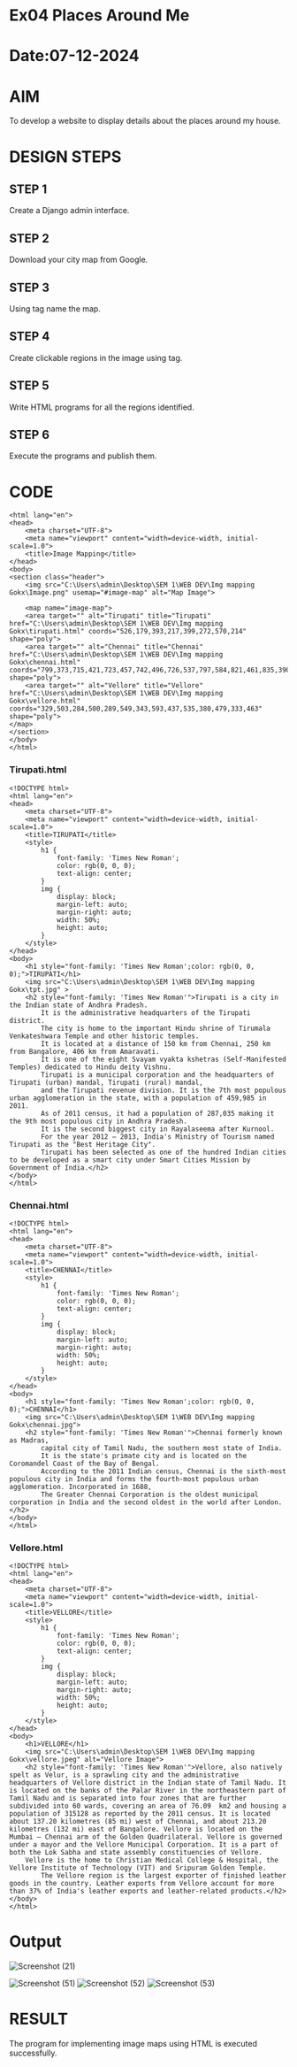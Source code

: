 # Ex04 Places Around Me
# Date:07-12-2024
# AIM
To develop a website to display details about the places around my house.

# DESIGN STEPS
## STEP 1
Create a Django admin interface.

## STEP 2
Download your city map from Google.

## STEP 3
Using <map> tag name the map.

## STEP 4
Create clickable regions in the image using <area> tag.

## STEP 5
Write HTML programs for all the regions identified.

## STEP 6
Execute the programs and publish them.

# CODE
```<!DOCTYPE html>
<html lang="en">
<head>
    <meta charset="UTF-8">
    <meta name="viewport" content="width=device-width, initial-scale=1.0">
    <title>Image Mapping</title>
</head>
<body>
<section class="header">
    <img src="C:\Users\admin\Desktop\SEM 1\WEB DEV\Img mapping Gokx\Image.png" usemap="#image-map" alt="Map Image">

    <map name="image-map">
    <area target="" alt="Tirupati" title="Tirupati" href="C:\Users\admin\Desktop\SEM 1\WEB DEV\Img mapping Gokx\tirupati.html" coords="526,179,393,217,399,272,570,214" shape="poly">
    <area target="" alt="Chennai" title="Chennai" href="C:\Users\admin\Desktop\SEM 1\WEB DEV\Img mapping Gokx\chennai.html" coords="799,373,715,421,723,457,742,496,726,537,797,584,821,461,835,390" shape="poly">
    <area target="" alt="Vellore" title="Vellore" href="C:\Users\admin\Desktop\SEM 1\WEB DEV\Img mapping Gokx\vellore.html" coords="329,503,284,500,289,549,343,593,437,535,380,479,333,463" shape="poly">
</map>
</section>
</body>
</html>
```
### Tirupati.html
```
<!DOCTYPE html>
<html lang="en">
<head>
    <meta charset="UTF-8">
    <meta name="viewport" content="width=device-width, initial-scale=1.0">
    <title>TIRUPATI</title>
    <style>
        h1 {
            font-family: 'Times New Roman';
            color: rgb(0, 0, 0);
            text-align: center; 
        }
        img {
            display: block;   
            margin-left: auto;  
            margin-right: auto;
            width: 50%;  
            height: auto;  
        }
    </style>
</head>
<body>
    <h1 style="font-family: 'Times New Roman';color: rgb(0, 0, 0);">TIRUPATI</h1>
    <img src="C:\Users\admin\Desktop\SEM 1\WEB DEV\Img mapping Gokx\tpt.jpg" > 
    <h2 style="font-family: 'Times New Roman'">Tirupati is a city in the Indian state of Andhra Pradesh. 
        It is the administrative headquarters of the Tirupati district.
        The city is home to the important Hindu shrine of Tirumala Venkateshwara Temple and other historic temples.
        It is located at a distance of 150 km from Chennai, 250 km from Bangalore, 406 km from Amaravati.
        It is one of the eight Svayam vyakta kshetras (Self-Manifested Temples) dedicated to Hindu deity Vishnu.
        Tirupati is a municipal corporation and the headquarters of Tirupati (urban) mandal, Tirupati (rural) mandal,
        and the Tirupati revenue division. It is the 7th most populous urban agglomeration in the state, with a population of 459,985 in 2011.
        As of 2011 census, it had a population of 287,035 making it the 9th most populous city in Andhra Pradesh.
        It is the second biggest city in Rayalaseema after Kurnool. 
        For the year 2012 – 2013, India's Ministry of Tourism named Tirupati as the "Best Heritage City".
        Tirupati has been selected as one of the hundred Indian cities to be developed as a smart city under Smart Cities Mission by Government of India.</h2> 
</body>
</html>
```
### Chennai.html
```
<!DOCTYPE html>
<html lang="en">
<head>
    <meta charset="UTF-8">
    <meta name="viewport" content="width=device-width, initial-scale=1.0">
    <title>CHENNAI</title>
    <style>
        h1 {
            font-family: 'Times New Roman';
            color: rgb(0, 0, 0);
            text-align: center; 
        }
        img {
            display: block;   
            margin-left: auto;  
            margin-right: auto;
            width: 50%;  
            height: auto;  
        }
    </style>
</head>
<body>
    <h1 style="font-family: 'Times New Roman';color: rgb(0, 0, 0);">CHENNAI</h1>
    <img src="C:\Users\admin\Desktop\SEM 1\WEB DEV\Img mapping Gokx\chennai.jpg"> 
    <h2 style="font-family: 'Times New Roman'">Chennai formerly known as Madras,  
        capital city of Tamil Nadu, the southern most state of India. 
        It is the state's primate city and is located on the Coromandel Coast of the Bay of Bengal. 
        According to the 2011 Indian census, Chennai is the sixth-most populous city in India and forms the fourth-most populous urban agglomeration. Incorporated in 1688, 
        The Greater Chennai Corporation is the oldest municipal corporation in India and the second oldest in the world after London. </h2> 
</body>
</html>
```
### Vellore.html
```
<!DOCTYPE html>
<html lang="en">
<head>
    <meta charset="UTF-8">
    <meta name="viewport" content="width=device-width, initial-scale=1.0">
    <title>VELLORE</title>
    <style>
        h1 {
            font-family: 'Times New Roman';
            color: rgb(0, 0, 0);
            text-align: center; 
        }
        img {
            display: block;   
            margin-left: auto;  
            margin-right: auto;
            width: 50%;  
            height: auto;  
        }
    </style>
</head>
<body>
    <h1>VELLORE</h1> 
    <img src="C:\Users\admin\Desktop\SEM 1\WEB DEV\Img mapping Gokx\vellore.jpeg" alt="Vellore Image">
    <h2 style="font-family: 'Times New Roman'">Vellore, also natively spelt as Velur, is a sprawling city and the administrative headquarters of Vellore district in the Indian state of Tamil Nadu. It is located on the banks of the Palar River in the northeastern part of Tamil Nadu and is separated into four zones that are further subdivided into 60 wards, covering an area of 76.09  km2 and housing a population of 315128 as reported by the 2011 census. It is located about 137.20 kilometres (85 mi) west of Chennai, and about 213.20 kilometres (132 mi) east of Bangalore. Vellore is located on the Mumbai – Chennai arm of the Golden Quadrilateral. Vellore is governed under a mayor and the Vellore Municipal Corporation. It is a part of both the Lok Sabha and state assembly constituencies of Vellore.
    Vellore is the home to Christian Medical College & Hospital, the Vellore Institute of Technology (VIT) and Sripuram Golden Temple.
        The Vellore region is the largest exporter of finished leather goods in the country. Leather exports from Vellore account for more than 37% of India's leather exports and leather-related products.</h2> 
</body>
</html>
```
# Output
![Screenshot (21)](https://github.com/user-attachments/assets/a13a5806-29b9-4136-8fae-2b2f96ed17f0)

![Screenshot (51)](https://github.com/user-attachments/assets/d51d3940-b146-4974-8baf-aa1db8de18e9)
![Screenshot (52)](https://github.com/user-attachments/assets/a116607c-2f23-4216-b940-42b5e3dc7496)
![Screenshot (53)](https://github.com/user-attachments/assets/a748c302-287a-43cd-b6a0-dca3d6d88f06)


# RESULT
The program for implementing image maps using HTML is executed successfully.
